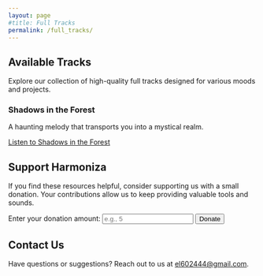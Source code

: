 ```yaml
---
layout: page
#title: Full Tracks
permalink: /full_tracks/
---
```


<body class="full-tracks-page"> <!-- Added class here -->
  <div class="full-tracks-container">
    <section class="available-genres">
      <h2>Available Tracks</h2>
      <p>Explore our collection of high-quality full tracks designed for various moods and projects.</p>
      <div class="track-grid">
        <!-- Here you can add links to specific full tracks -->
        <div class="track-card">
          <h3>Shadows in the Forest</h3>
          <p>A haunting melody that transports you into a mystical realm.</p>
          <a href="/full_tracks/shadows_in_the_forest/" class="track-link bold-button">Listen to Shadows in the Forest</a>
        </div>
        <!-- Add more track cards as needed -->
      </div>
    </section>
  </div>

  <!-- Support Harmoniza Section -->
<div class="support-harmoniza bold-style">
  <h2>Support Harmoniza</h2>
  <p>If you find these resources helpful, consider supporting us with a small donation. Your contributions allow us to keep providing valuable tools and sounds.</p>
  <form action="/donate" method="post">
    <label for="amount">Enter your donation amount:</label>
    <input type="number" id="amount" name="amount" min="1" placeholder="e.g., 5">
    <button type="submit" class="donate-button">Donate</button>
  </form>
</div>

<!-- Contact Us Section -->
<div class="contact-us bold-style">
  <h2>Contact Us</h2>
  <p>Have questions or suggestions? Reach out to us at <a href="mailto:el602444@gmail.com">el602444@gmail.com</a>.</p>
</div>
</body>
